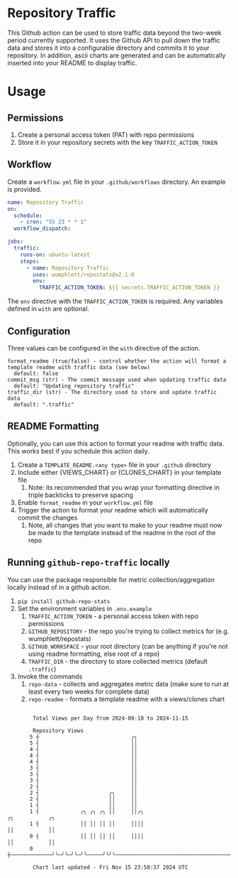# Repository Traffic

This Github action can be used to store traffic data beyond the two-week period currently supported.
It uses the Github API to pull down the traffic data and stores it into a configurable directory and commits it to your 
repository. In addition, ascii charts are generated and can be automatically inserted into your README to display traffic.

# Usage
## Permissions
1. Create a personal access token (PAT) with repo permissions
2. Store it in your repository secrets with the key `TRAFFIC_ACTION_TOKEN`

## Workflow
Create a `workflow.yml` file in your `.github/workflows` directory. An example is provided.

```yaml
name: Repository Traffic
on:
  schedule:
    - cron: "55 23 * * 1"
  workflow_dispatch:

jobs:
  traffic:
    runs-on: ubuntu-latest
    steps:
      - name: Repository Traffic
        uses: wumphlett/repostats@v2.1.0
        env:
          TRAFFIC_ACTION_TOKEN: ${{ secrets.TRAFFIC_ACTION_TOKEN }}
```
The `env` directive with the `TRAFFIC_ACTION_TOKEN` is required. Any variables defined in `with` are optional.

## Configuration
Three values can be configured in the `with` directive of the action.
```
format_readme (true/false) - control whether the action will format a template readme with traffic data (see below)
  default: false
commit_msg (str) - The commit message used when updating traffic data
  default: "Updating repository traffic"
traffic_dir (str) - The directory used to store and update traffic data
  default: ".traffic"
```

## README Formatting
Optionally, you can use this action to format your readme with traffic data. This works best if you schedule this action
daily.

1. Create a `TEMPLATE_README.<any type>` file in your `.github` directory
2. Include either {VIEWS_CHART} or {CLONES_CHART} in your template file
   1. Note: its recommended that you wrap your formatting directive in triple backticks to preserve spacing
3. Enable `format_readme` in your `workflow.yml` file
4. Trigger the action to format your readme which will automatically commit the changes
   1. Note, all changes that you want to make to your readme must now be made to the template instead of the readme in the root of the repo

## Running `github-repo-traffic` locally
You can use the package responsible for metric collection/aggregation locally instead of in a github action.

1. `pip install github-repo-stats`
2. Set the environment variables in `.env.example`
   1. `TRAFFIC_ACTION_TOKEN` - a personal access token with repo permissions
   2. `GITHUB_REPOSITORY` - the repo you're trying to collect metrics for (e.g. wumphlett/repostats)
   3. `GITHUB_WORKSPACE` - your root directory (can be anything if you're not using readme formatting, else root of a repo)
   4. `TRAFFIC_DIR` - the directory to store collected metrics (default `.traffic`)
3. Invoke the commands
   1. `repo-data` - collects and aggregates metric data (make sure to run at least every two weeks for complete data)
   2. `repo-readme` - formats a template readme with a views/clones chart

```

        Total Views per Day from 2024-08-18 to 2024-11-15

        Repository Views
       5 ┼                             ╭╮
       5 ┤                             ││
       4 ┤                             ││
       4 ┤                             ││
       4 ┤                             ││
       3 ┤                             ││
       3 ┤                             ││
       3 ┤                             ││
       2 ┤                             ││
       2 ┤                      ╭╮     ││
       2 ┤                      ││     ││
       1 ┤                      ││     ││
       1 ┤             ╭╮ ╭╮ ╭╮ ││     ││╭╮                                         ╭╮           ╭╮
       1 ┤             ││ ││ ││ ││     ││││                                         ││           ││
       0 ┤             ││ ││ ││ ││     ││││                                         ││           ││
       0 ┼─────────────╯╰─╯╰─╯╰─╯╰─────╯╰╯╰─────────────────────────────────────────╯╰───────────╯╰

        Chart last updated - Fri Nov 15 23:58:37 2024 UTC
        
```
